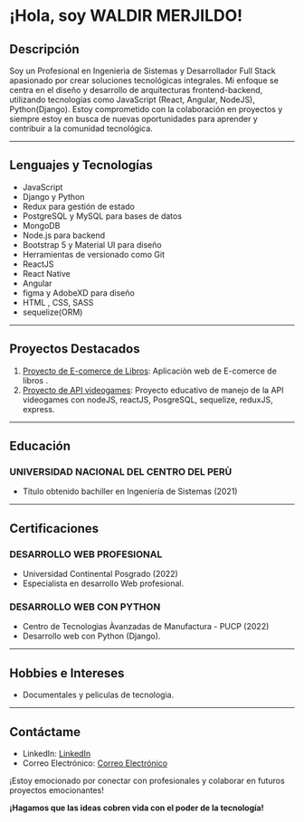 # ¡Hola, soy WALDIR MERJILDO!

## Descripción
Soy un Profesional en Ingenierìa de Sistemas y Desarrollador Full Stack apasionado por crear soluciones tecnológicas integrales. Mi enfoque se centra en el diseño y desarrollo de arquitecturas frontend-backend, utilizando tecnologías como JavaScript (React, Angular, NodeJS), Python(Django). Estoy comprometido con la colaboración en proyectos y siempre estoy en busca de nuevas oportunidades para aprender y contribuir a la comunidad tecnológica.

---

## Lenguajes y Tecnologías
- JavaScript 
- Django y Python
- Redux para gestión de estado
- PostgreSQL y MySQL para bases de datos
- MongoDB
- Node.js para backend
- Bootstrap 5 y Material UI para diseño
- Herramientas de versionado como Git
- ReactJS
- React Native 
- Angular
- figma y AdobeXD para diseño
- HTML , CSS, SASS
- sequelize(ORM)

---

## Proyectos Destacados
1. [Proyecto de E-comerce de Libros](https://book-front-mu.vercel.app/): Aplicaciòn web de E-comerce de libros .
2. [Proyecto de API videogames](https://github.com/MUwaldir/PIvideogames/tree/master): Proyecto educativo de manejo de la API videogames con nodeJS, reactJS, PosgreSQL, sequelize, reduxJS, express.

---


## Educación
### UNIVERSIDAD NACIONAL DEL CENTRO DEL PERÙ
- Título obtenido bachiller en Ingeniería de Sistemas (2021)

---

## Certificaciones
### DESARROLLO WEB PROFESIONAL
- Universidad Continental Posgrado (2022)
- Especialista en desarrollo Web profesional.
  
### DESARROLLO WEB CON PYTHON
- Centro de Tecnologìas Àvanzadas de Manufactura - PUCP (2022)
- Desarrollo web con Python (Django).

---


## Hobbies e Intereses
- Documentales y peliculas de tecnologia.

---

## Contáctame
- LinkedIn: [LinkedIn](https://www.linkedin.com/in/waldir-ruben-merjildo-ubaldo-819170215/)
- Correo Electrónico: [Correo Electrónico](muwaldir@gmail.com)

¡Estoy emocionado por conectar con profesionales y colaborar en futuros proyectos emocionantes!

**¡Hagamos que las ideas cobren vida con el poder de la tecnología!**
